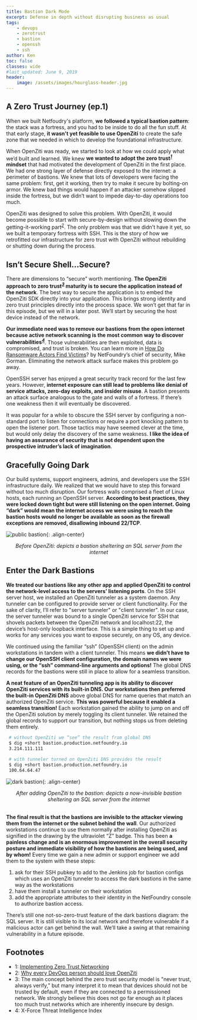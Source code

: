 ```yaml
---
title: Bastion Dark Mode
excerpt: Defense in depth without disrupting business as usual
tags:
    - devops
    - zerotrust
    - bastion
    - openssh
    - ssh
author: Ken
toc: false
classes: wide
#last_updated: June 9, 2019
header:
    image: /assets/images/hourglass-header.jpg
---
```



## A Zero Trust Journey (ep.1)

When we built Netfoudry's platform, **we followed a typical bastion pattern**: the stack was a fortress, and you had to be inside to do all the fun stuff. At that early stage, **it wasn't yet feasible to use OpenZiti** to create the safe zone that we needed in which to develop the foundational infrastructure.

When OpenZiti was ready, we started to look at how we could apply what we’d built and learned. We knew **we wanted to adopt the zero trust<sup>[_1_](#zerotrust)</sup> mindset** that had motivated the development of OpenZiti in the first place. We had one strong layer of defense directly exposed to the internet: a perimeter of bastions. We knew that lots of developers were facing the same problem: first, get it working, then try to make it secure by bolting-on armor. We knew bad things would happen if an attacker somehow slipped inside the fortress, but we didn’t want to impede day-to-day operations too much.

OpenZiti was designed to solve this problem. With OpenZiti, it would become possible to start with secure-by-design without slowing down the getting-it-working part<sup>[_2_](#devopslove)</sup>. The only problem was that we didn’t have it yet, so we built a temporary fortress with SSH. This is the story of how we retrofitted our infrastructure for zero trust with OpenZiti without rebuilding or shutting down during the process.

## Isn’t Secure Shell…Secure?

There are dimensions to “secure” worth mentioning. **The OpenZiti approach to zero trust<sup>[_3_](#zitiapproach)</sup> maturity is to secure the application instead of the network**. The best way to secure the application is to embed the OpenZiti SDK directly into your application. This brings strong identity and zero trust principles directly into the process space. We won’t get that far in this episode, but we will in a later post. We’ll start by securing the host device instead of the network.

**Our immediate need was to remove our bastions from the open internet because active network scanning is the most common way to discover vulnerabilities<sup>[_4_](#activescanning)</sup>**. Those vulnerabilities are then exploited, data is compromised, and trust is broken. You can learn more in [How Do Ransomware Actors Find Victims](https://netfoundry.io/anvil/NFWP-HowdoRansomwareactorsfindvictimsPart1.pdf)? by NetFoundry’s chief of security, Mike Gorman. Eliminating the network attack surface makes this problem go away.

OpenSSH server has enjoyed a great security track record for the last few years. However, **internet exposure can still lead to problems like denial of service attacks, zero-day exploits, and insider misuse**. A bastion presents an attack surface analogous to the gate and walls of a fortress. If there’s one weakness then it will eventually be discovered.

It was popular for a while to obscure the SSH server by configuring a non-standard port to listen for connections or require a port knocking pattern to open the listener port. Those tactics may have seemed clever at the time, but would only delay the discovery of the same weakness. **I like the idea of having an assurance of security that is not dependent upon the prospective intruder’s lack of imagination**.

## Gracefully Going Dark

Our build systems, support engineers, admins, and developers use the SSH infrastructure daily. We realized that we would have to step this forward without too much disruption. Our fortress walls comprised a fleet of Linux hosts, each running an OpenSSH server. **According to best practices, they were locked down tight but were still listening on the open internet. Going “dark” would mean the internet access we were using to reach the bastion hosts would no longer be available as soon as the firewall exceptions are removed, disallowing inbound 22/TCP**.

![public bastion](/assets/images/zt-ssh-public-bastion.svg){: .align-center}
<center><i>
Before OpenZiti: depicts a bastion sheltering an SQL server from the internet
</i></center>

## Enter the Dark Bastions

**We treated our bastions like any other app and applied OpenZiti to control the network-level access to the servers’ listening ports**. On the SSH server host, we installed an OpenZiti tunneler as a system daemon. Any tunneler can be configured to provide server or client functionality. For the sake of clarity, I’ll refer to "server tunneler" or "client tunneler". In our case, the server tunneler was bound to a single OpenZiti service for SSH that shovels packets between the OpenZiti network and localhost:22, the device’s host-only loopback interface. This is a simple thing to set up and works for any services you want to expose securely, on any OS, any device.

We continued using the familiar “ssh” (OpenSSH client) on the admin workstations in tandem with a client tunneler. This means **we didn’t have to change our OpenSSH client configuration, the domain names we were using, or the “ssh” command-line arguments and options!** The global DNS records for the bastions were still in place to allow for a seamless transition.

**A neat feature of an OpenZiti tunneling app is its ability to discover OpenZiti services with its built-in DNS. Our workstations then preferred the built-in OpenZiti DNS** above global DNS for name queries that match an authorized OpenZiti service. **This was powerful because it enabled a seamless transition!** Each workstation gained the ability to jump on and off the OpenZiti solution by merely toggling its client tunneler. We retained the global records to support our transition, but nothing stops us from deleting them entirely.

```bash
 # without OpenZiti we “see” the result from global DNS
 $ dig +short bastion.production.netfoundry.io
 3.214.111.111
 
 # with tunneler turned on OpenZiti DNS provides the result
 $ dig +short bastion.production.netfoundry.io
 100.64.64.47
```

![dark bastion](/assets/images/zt-ssh-dark-bastion.svg){: .align-center}
<center><i>
After adding OpenZiti to the bastion: depicts a now-invisible bastion sheltering an SQL server from the internet
</i></center><br/>

**The final result is that the bastions are invisible to the attacker viewing them from the internet or the subnet behind the wall**. Our authorized workstations continue to use them normally after installing OpenZiti as signified in the drawing by the ultraviolet “Z” badge. This has been **a painless change and is an enormous improvement in the overall security posture and immediate visibility of how the bastions are being used, and by whom!** Every time we gain a new admin or support engineer we add them to the system with these steps:

1. ask for their SSH pubkey to add to the Jenkins job for bastion configs which uses an OpenZiti tunneler to access the dark bastions in the same way as the workstations
1. have them install a tunneler on their workstation
1. add the appropriate attributes to their identity in the NetFoundry console to authorize bastion access.

There’s still one not-so-zero-trust feature of the dark bastions diagram: the SQL server. It is still visible to its local network and therefore vulnerable if a malicious actor can get behind the wall. We’ll take a swing at that remaining vulnerability in a future episode.

## Footnotes

* <a name="zerotrust">1</a>: [Implementing Zero Trust Networking](https://netfoundry.io/implementing-true-zero-trust-networking)
* <a name="devopslove">2</a>: [Why every DevOps person should love OpenZiti](https://netfoundry.io/devops-meets-secops/)
* <a name="zitiapproach">3</a>: The main concept behind the zero trust security model is "never trust, always verify,” but many interpret it to mean that devices should not be trusted by default, even if they are connected to a permissioned network. We strongly believe this does not go far enough as it places too much trust networks which are inherently insecure by design.
* <a name="activescanning">4</a>: X-Force Threat Intelligence Index
